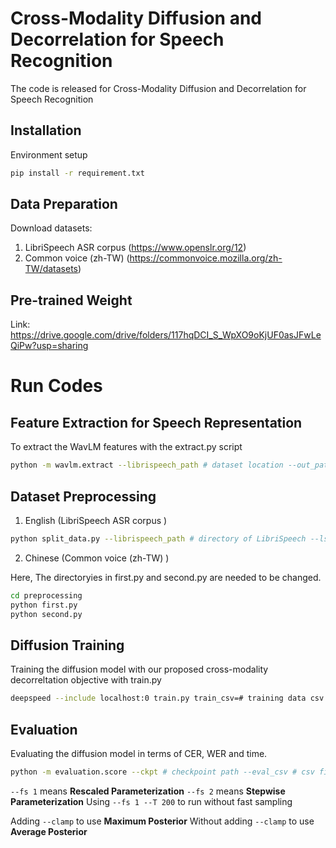 
# Cross-Modality Diffusion and Decorrelation for Speech Recognition

The code is released for Cross-Modality Diffusion and Decorrelation for Speech Recognition


## Installation
Environment setup
```sh
pip install -r requirement.txt
```
## Data Preparation
Download datasets:

1. LibriSpeech ASR corpus (https://www.openslr.org/12)
2. Common voice (zh-TW) (https://commonvoice.mozilla.org/zh-TW/datasets)

## Pre-trained Weight
Link: https://drive.google.com/drive/folders/117hqDCI_S_WpXO9oKjUF0asJFwLeQiPw?usp=sharing

# Run Codes

## Feature Extraction for Speech Representation

To extract the WavLM features with the extract.py script

```sh
python -m wavlm.extract --librispeech_path # dataset location --out_path $ output directory --ckpt_path # directory of WavLM model 
```



## Dataset Preprocessing

1. English (LibriSpeech ASR corpus )

```sh
python split_data.py --librispeech_path # directory of LibriSpeech --ls_wavlm_path # directory of extracted WavLM --include_test
```
2. Chinese (Common voice (zh-TW) )

Here, The directoryies in first.py and second.py are needed to be changed.
```sh
cd preprocessing
python first.py
python second.py
```

## Diffusion Training
Training the diffusion model with our proposed cross-modality decorreltation objective with train.py

```sh
deepspeed --include localhost:0 train.py train_csv=# training data csv valid_csv=# validation data csv  checkpoint_path # directory of checkpoint folder vocab_path=# diectory of vocab.pt  batch_size=# batch size  --deepspeed --deepspeed_config=deepspeed_cfg.json validation_interval=20000 checkpoint_interval=1000
```
## Evaluation

Evaluating the diffusion model in terms of CER, WER and time.

```sh
python -m evaluation.score --ckpt # checkpoint path --eval_csv # csv file path --vocab # vocabulary path --fs # 1 or 2 --T # total time steps
```

`--fs 1` means **Rescaled Parameterization**
`--fs 2` means **Stepwise Parameterization**
Using `--fs 1 --T 200` to run without fast sampling

Adding `--clamp` to use **Maximum Posterior**
Without adding `--clamp` to use **Average Posterior**
